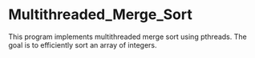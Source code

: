 # Multithreaded_Merge_Sort
This program implements multithreaded merge sort using pthreads. The goal is to efficiently sort an array of integers.
